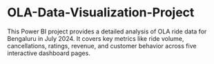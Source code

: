 # OLA-Data-Visualization-Project
This Power BI project provides a detailed analysis of OLA ride data for Bengaluru in July 2024. It covers key metrics like ride volume, cancellations, ratings, revenue, and customer behavior across five interactive dashboard pages.
